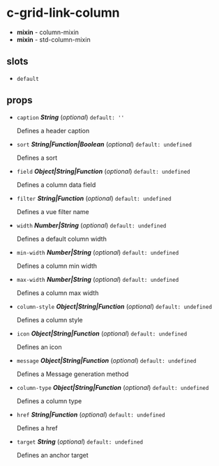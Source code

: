 # c-grid-link-column 

- **mixin** - column-mixin 
- **mixin** - std-column-mixin 

## slots 

- `default`  

## props 

- `caption` ***String*** (*optional*) `default: ''` 

   Defines a header caption 

- `sort` ***String|Function|Boolean*** (*optional*) `default: undefined` 

   Defines a sort 

- `field` ***Object|String|Function*** (*optional*) `default: undefined` 

   Defines a column data field 

- `filter` ***String|Function*** (*optional*) `default: undefined` 

   Defines a vue filter name 

- `width` ***Number|String*** (*optional*) `default: undefined` 

   Defines a default column width 

- `min-width` ***Number|String*** (*optional*) `default: undefined` 

   Defines a column min width 

- `max-width` ***Number|String*** (*optional*) `default: undefined` 

   Defines a column max width 

- `column-style` ***Object|String|Function*** (*optional*) `default: undefined` 

   Defines a column style 

- `icon` ***Object|String|Function*** (*optional*) `default: undefined` 

   Defines an icon 

- `message` ***Object|String|Function*** (*optional*) `default: undefined` 

   Defines a Message generation method 

- `column-type` ***Object|String|Function*** (*optional*) `default: undefined` 

   Defines a column type 

- `href` ***String|Function*** (*optional*) `default: undefined` 

   Defines a href 

- `target` ***String*** (*optional*) `default: undefined` 

   Defines an anchor target 

